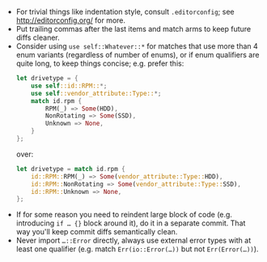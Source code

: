 * For trivial things like indentation style, consult `.editorconfig`; see http://editorconfig.org/ for more.
* Put trailing commas after the last items and match arms to keep future diffs cleaner.
* Consider using `use self::Whatever::*` for matches that use more than 4 enum variants (regardless of number of enums), or if enum qualifiers are quite long, to keep things concise; e.g. prefer this:
    ```rust
    let drivetype = {
    	use self::id::RPM::*;
    	use self::vendor_attribute::Type::*;
    	match id.rpm {
    		RPM(_) => Some(HDD),
    		NonRotating => Some(SSD),
    		Unknown => None,
    	}
    };
    ```
    over:
    ```rust
    let drivetype = match id.rpm {
    	id::RPM::RPM(_) => Some(vendor_attribute::Type::HDD),
    	id::RPM::NonRotating => Some(vendor_attribute::Type::SSD),
    	id::RPM::Unknown => None,
    };
    ```
* If for some reason you need to reindent large block of code (e.g. introducing `if … {}` block around it), do it in a separate commit. That way you'll keep commit diffs semantically clean.
* Never import `…::Error` directly, always use external error types with at least one qualifier (e.g. match `Err(io::Error(…))` but not `Err(Error(…))`).

